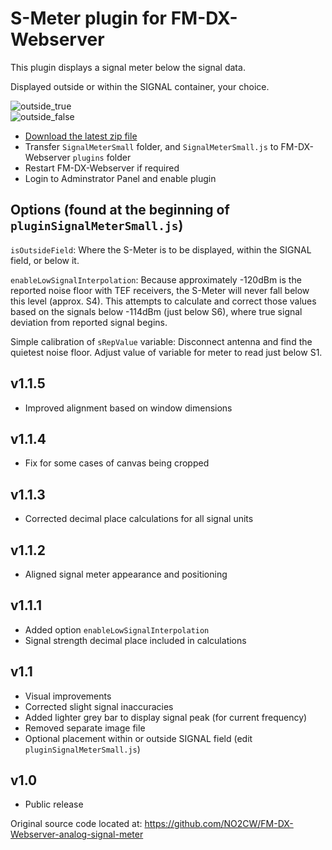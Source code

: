 # S-Meter plugin for FM-DX-Webserver

This plugin displays a signal meter below the signal data.

Displayed outside or within the SIGNAL container, your choice.

![outside_true](https://github.com/AmateurAudioDude/FM-DX-Webserver-Plugin-S-Meter/assets/168192910/b79fcfb9-3071-45e8-8042-cc9cf64b6b26)   
![outside_false](https://github.com/AmateurAudioDude/FM-DX-Webserver-Plugin-S-Meter/assets/168192910/dfcd57c4-dfc8-416e-b0c2-6754fed6e8cc)

* [Download the latest zip file](https://github.com/AmateurAudioDude/FM-DX-Webserver-Plugin-S-Meter/archive/refs/heads/main.zip)
* Transfer `SignalMeterSmall` folder, and `SignalMeterSmall.js` to FM-DX-Webserver `plugins` folder
* Restart FM-DX-Webserver if required
* Login to Adminstrator Panel and enable plugin

## Options (found at the beginning of `pluginSignalMeterSmall.js`)

`isOutsideField`: Where the S-Meter is to be displayed, within the SIGNAL field, or below it.

`enableLowSignalInterpolation`: Because approximately -120dBm is the reported noise floor with TEF receivers, the S-Meter will never fall below this level (approx. S4). This attempts to calculate and correct those values based on the signals below -114dBm (just below S6), where true signal deviation from reported signal begins.

Simple calibration of `sRepValue` variable: Disconnect antenna and find the quietest noise floor. Adjust value of variable for meter to read just below S1.

v1.1.5
------
* Improved alignment based on window dimensions

v1.1.4
------
* Fix for some cases of canvas being cropped

v1.1.3
------
* Corrected decimal place calculations for all signal units

v1.1.2
------
* Aligned signal meter appearance and positioning

v1.1.1
------
* Added option `enableLowSignalInterpolation`
* Signal strength decimal place included in calculations

v1.1
----
* Visual improvements
* Corrected slight signal inaccuracies
* Added lighter grey bar to display signal peak (for current frequency)
* Removed separate image file
* Optional placement within or outside SIGNAL field (edit `pluginSignalMeterSmall.js`)

v1.0
----
* Public release

Original source code located at: https://github.com/NO2CW/FM-DX-Webserver-analog-signal-meter

